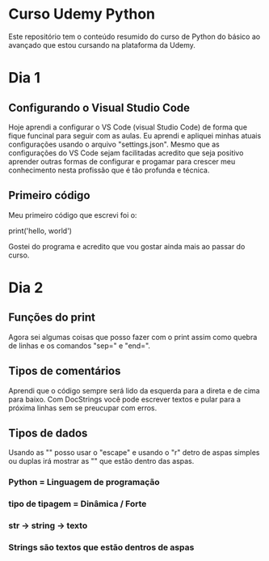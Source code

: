 # Curso Udemy Python
Este repositório tem o conteúdo resumido do curso de Python do básico ao avançado que estou cursando na plataforma da Udemy.


# Dia 1

## Configurando o Visual Studio Code
Hoje aprendi a configurar o VS Code (visual Studio Code) de forma que fique funcinal para seguir com as aulas.
Eu aprendi e apliquei minhas atuais configurações usando o arquivo "settings.json".
Mesmo que as configurações do VS Code sejam facilitadas acredito que seja positivo aprender outras formas de configurar e progamar para crescer meu conhecimento nesta profissão que é tão profunda e técnica.

## Primeiro código
Meu primeiro código que escrevi foi o:

  print('hello, world')

Gostei do programa e acredito que vou gostar ainda mais ao passar do curso.


# Dia 2

## Funções do print
Agora sei algumas coisas que posso fazer com o print assim como quebra de linhas e os comandos "sep=" e "end=".

## Tipos de comentários
Aprendi que o código sempre será lido da esquerda para a direta e de cima para baixo. Com DocStrings você pode escrever textos e pular para a próxima linhas sem se preucupar com erros.

## Tipos de dados
Usando as "\" posso usar o "escape" e usando o "r" detro de aspas simples ou duplas irá mostrar as "\" que estão dentro das aspas.


### Python = Linguagem de programação
### tipo de tipagem = Dinâmica / Forte
### str -> string -> texto
### Strings são textos que estão dentros de aspas
